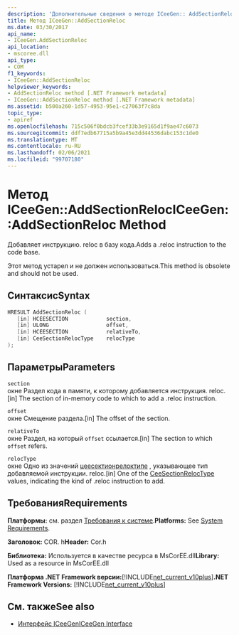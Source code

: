 ```yaml
---
description: 'Дополнительные сведения о методе ICeeGen:: AddSectionReloc'
title: Метод ICeeGen::AddSectionReloc
ms.date: 03/30/2017
api_name:
- ICeeGen.AddSectionReloc
api_location:
- mscoree.dll
api_type:
- COM
f1_keywords:
- ICeeGen::AddSectionReloc
helpviewer_keywords:
- AddSectionReloc method [.NET Framework metadata]
- ICeeGen::AddSectionReloc method [.NET Framework metadata]
ms.assetid: b500a260-1d57-4953-95e1-c27063f7c8da
topic_type:
- apiref
ms.openlocfilehash: 715c506f0bdcb3fcef33b3e9165d1f9ae47c6073
ms.sourcegitcommit: ddf7edb67715a5b9a45e3dd44536dabc153c1de0
ms.translationtype: MT
ms.contentlocale: ru-RU
ms.lasthandoff: 02/06/2021
ms.locfileid: "99707180"
---
```

# <a name="iceegenaddsectionreloc-method"></a><span data-ttu-id="4e522-103">Метод ICeeGen::AddSectionReloc</span><span class="sxs-lookup"><span data-stu-id="4e522-103">ICeeGen::AddSectionReloc Method</span></span>

<span data-ttu-id="4e522-104">Добавляет инструкцию. reloc в базу кода.</span><span class="sxs-lookup"><span data-stu-id="4e522-104">Adds a .reloc instruction to the code base.</span></span>  
  
 <span data-ttu-id="4e522-105">Этот метод устарел и не должен использоваться.</span><span class="sxs-lookup"><span data-stu-id="4e522-105">This method is obsolete and should not be used.</span></span>  
  
## <a name="syntax"></a><span data-ttu-id="4e522-106">Синтаксис</span><span class="sxs-lookup"><span data-stu-id="4e522-106">Syntax</span></span>  
  
```cpp  
HRESULT AddSectionReloc (  
   [in] HCEESECTION            section,  
   [in] ULONG                  offset,  
   [in] HCEESECTION            relativeTo,
   [in] CeeSectionRelocType    relocType  
);  
```  
  
## <a name="parameters"></a><span data-ttu-id="4e522-107">Параметры</span><span class="sxs-lookup"><span data-stu-id="4e522-107">Parameters</span></span>  

 `section`  
 <span data-ttu-id="4e522-108">окне Раздел кода в памяти, к которому добавляется инструкция. reloc.</span><span class="sxs-lookup"><span data-stu-id="4e522-108">[in] The section of in-memory code to which to add a .reloc instruction.</span></span>  
  
 `offset`  
 <span data-ttu-id="4e522-109">окне Смещение раздела.</span><span class="sxs-lookup"><span data-stu-id="4e522-109">[in] The offset of the section.</span></span>  
  
 `relativeTo`  
 <span data-ttu-id="4e522-110">окне Раздел, на который `offset` ссылается.</span><span class="sxs-lookup"><span data-stu-id="4e522-110">[in] The section to which `offset` refers.</span></span>  
  
 `relocType`  
 <span data-ttu-id="4e522-111">окне Одно из значений [цеесектионрелоктипе](ceesectionreloctype-enumeration.md) , указывающее тип добавляемой инструкции. reloc.</span><span class="sxs-lookup"><span data-stu-id="4e522-111">[in] One of the [CeeSectionRelocType](ceesectionreloctype-enumeration.md) values, indicating the kind of .reloc instruction to add.</span></span>  
  
## <a name="requirements"></a><span data-ttu-id="4e522-112">Требования</span><span class="sxs-lookup"><span data-stu-id="4e522-112">Requirements</span></span>  

 <span data-ttu-id="4e522-113">**Платформы:** см. раздел [Требования к системе](../../get-started/system-requirements.md).</span><span class="sxs-lookup"><span data-stu-id="4e522-113">**Platforms:** See [System Requirements](../../get-started/system-requirements.md).</span></span>  
  
 <span data-ttu-id="4e522-114">**Заголовок:** COR. h</span><span class="sxs-lookup"><span data-stu-id="4e522-114">**Header:** Cor.h</span></span>  
  
 <span data-ttu-id="4e522-115">**Библиотека:** Используется в качестве ресурса в MsCorEE.dll</span><span class="sxs-lookup"><span data-stu-id="4e522-115">**Library:** Used as a resource in MsCorEE.dll</span></span>  
  
 <span data-ttu-id="4e522-116">**Платформа .NET Framework версии:**[!INCLUDE[net_current_v10plus](../../../../includes/net-current-v10plus-md.md)]</span><span class="sxs-lookup"><span data-stu-id="4e522-116">**.NET Framework Versions:** [!INCLUDE[net_current_v10plus](../../../../includes/net-current-v10plus-md.md)]</span></span>  
  
## <a name="see-also"></a><span data-ttu-id="4e522-117">См. также</span><span class="sxs-lookup"><span data-stu-id="4e522-117">See also</span></span>

- [<span data-ttu-id="4e522-118">Интерфейс ICeeGen</span><span class="sxs-lookup"><span data-stu-id="4e522-118">ICeeGen Interface</span></span>](iceegen-interface.md)
